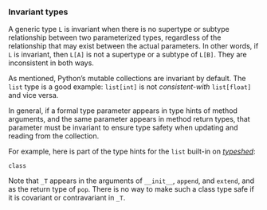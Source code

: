 ### Invariant types

A generic type `L` is invariant when there is no supertype or subtype relationship between two parameterized types, regardless of the relationship that may exist between the actual parameters. In other words, if `L` is invariant, then `L[A]` is not a supertype or a subtype of `L[B]`. They are inconsistent in both ways.

As mentioned, Python’s mutable collections are invariant by default. The `list` type is a good example: `list[int]` is not _consistent-with_ `list[float]` and vice versa.

In general, if a formal type parameter appears in type hints of method arguments, and the same parameter appears in method return types, that parameter must be invariant to ensure type safety when updating and reading from the collection.

For example, here is part of the type hints for the `list` built-in on [_typeshed_](https://fpy.li/15-30):

```
class
```

Note that `_T` appears in the arguments of `__init__`, `append`, and `extend`, and as the return type of `pop`. There is no way to make such a class type safe if it is covariant or contravariant in `_T`.